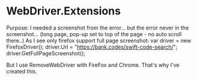 # WebDriver.Extensions

Purpose: I needed a screenshot from the error... but the error never in the screenshot... (long page, pop-up set to top of the page - no auto scroll there..)
As I see only firefox support full page screenshot:
var driver = new FirefoxDriver();
driver.Url = "https://bank.codes/swift-code-search/";
driver.GetFullPageScreenshot();

But I use RemoveWebDriver with FireFox and Chrome.
That's why I've created this.
